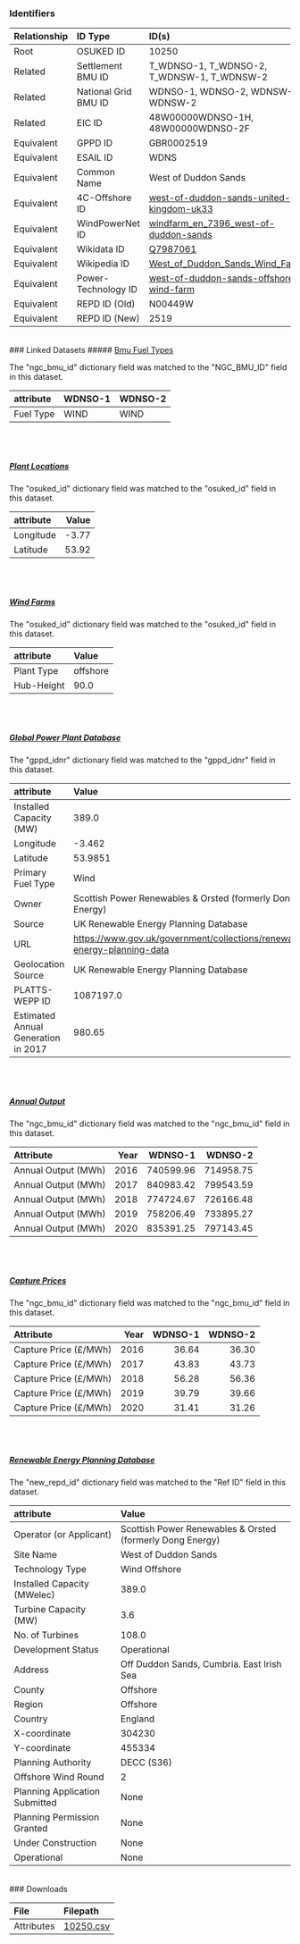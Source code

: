 ### Identifiers

| Relationship   | ID Type              | ID(s)                                                                                                                                         |
|:---------------|:---------------------|:----------------------------------------------------------------------------------------------------------------------------------------------|
| Root           | OSUKED ID            | 10250                                                                                                                                         |
| Related        | Settlement BMU ID    | T_WDNSO-1, T_WDNSO-2, T_WDNSW-1, T_WDNSW-2                                                                                                    |
| Related        | National Grid BMU ID | WDNSO-1, WDNSO-2, WDNSW-1, WDNSW-2                                                                                                            |
| Related        | EIC ID               | 48W00000WDNSO-1H, 48W00000WDNSO-2F                                                                                                            |
| Equivalent     | GPPD ID              | GBR0002519                                                                                                                                    |
| Equivalent     | ESAIL ID             | WDNS                                                                                                                                          |
| Equivalent     | Common Name          | West of Duddon Sands                                                                                                                          |
| Equivalent     | 4C-Offshore ID       | [west-of-duddon-sands-united-kingdom-uk33](https://www.4coffshore.com/windfarms/united-kingdom/west-of-duddon-sands-united-kingdom-uk33.html) |
| Equivalent     | WindPowerNet ID      | [windfarm_en_7396_west-of-duddon-sands](https://www.thewindpower.net/windfarm_en_7396_west-of-duddon-sands.php)                               |
| Equivalent     | Wikidata ID          | [Q7987061](https://www.wikidata.org/wiki/Q7987061)                                                                                            |
| Equivalent     | Wikipedia ID         | [West_of_Duddon_Sands_Wind_Farm](https://en.wikipedia.org/wiki/West_of_Duddon_Sands_Wind_Farm)                                                |
| Equivalent     | Power-Technology ID  | [west-of-duddon-sands-offshore-wind-farm](https://www.power-technology.com/projects/west-of-duddon-sands-offshore-wind-farm)                  |
| Equivalent     | REPD ID (Old)        | N00449W                                                                                                                                       |
| Equivalent     | REPD ID (New)        | 2519                                                                                                                                          |

<br>
### Linked Datasets
##### <a href="https://raw.githubusercontent.com/OSUKED/Dictionary-Datasets/main/datasets/bmu-fuel-types/datapackage.json">Bmu Fuel Types</a>



The "ngc_bmu_id" dictionary field was matched to the "NGC_BMU_ID" field in this dataset.

| attribute   | WDNSO-1   | WDNSO-2   |
|:------------|:----------|:----------|
| Fuel Type   | WIND      | WIND      |

<br><br>
##### <a href="https://raw.githubusercontent.com/OSUKED/Dictionary-Datasets/main/datasets/plant-locations/datapackage.json">Plant Locations</a>



The "osuked_id" dictionary field was matched to the "osuked_id" field in this dataset.

| attribute   |   Value |
|:------------|--------:|
| Longitude   |   -3.77 |
| Latitude    |   53.92 |

<br><br>
##### <a href="https://raw.githubusercontent.com/OSUKED/Dictionary-Datasets/main/datasets/wind-farms/datapackage.json">Wind Farms</a>



The "osuked_id" dictionary field was matched to the "osuked_id" field in this dataset.

| attribute   | Value    |
|:------------|:---------|
| Plant Type  | offshore |
| Hub-Height  | 90.0     |

<br><br>
##### <a href="https://raw.githubusercontent.com/OSUKED/Dictionary-Datasets/main/datasets/global-power-plant-database/datapackage.json">Global Power Plant Database</a>



The "gppd_idnr" dictionary field was matched to the "gppd_idnr" field in this dataset.

| attribute                           | Value                                                                    |
|:------------------------------------|:-------------------------------------------------------------------------|
| Installed Capacity (MW)             | 389.0                                                                    |
| Longitude                           | -3.462                                                                   |
| Latitude                            | 53.9851                                                                  |
| Primary Fuel Type                   | Wind                                                                     |
| Owner                               | Scottish Power Renewables & Orsted (formerly Dong Energy)                |
| Source                              | UK Renewable Energy Planning Database                                    |
| URL                                 | https://www.gov.uk/government/collections/renewable-energy-planning-data |
| Geolocation Source                  | UK Renewable Energy Planning Database                                    |
| PLATTS-WEPP ID                      | 1087197.0                                                                |
| Estimated Annual Generation in 2017 | 980.65                                                                   |

<br><br>
##### <a href="https://raw.githubusercontent.com/OSUKED/Dictionary-Datasets/main/datasets/annual-output/datapackage.json">Annual Output</a>



The "ngc_bmu_id" dictionary field was matched to the "ngc_bmu_id" field in this dataset.

| Attribute           |   Year |   WDNSO-1 |   WDNSO-2 |
|:--------------------|-------:|----------:|----------:|
| Annual Output (MWh) |   2016 | 740599.96 | 714958.75 |
| Annual Output (MWh) |   2017 | 840983.42 | 799543.59 |
| Annual Output (MWh) |   2018 | 774724.67 | 726166.48 |
| Annual Output (MWh) |   2019 | 758206.49 | 733895.27 |
| Annual Output (MWh) |   2020 | 835391.25 | 797143.45 |

<br><br>
##### <a href="https://raw.githubusercontent.com/OSUKED/Dictionary-Datasets/main/datasets/capture-prices/datapackage.json">Capture Prices</a>



The "ngc_bmu_id" dictionary field was matched to the "ngc_bmu_id" field in this dataset.

| Attribute             |   Year |   WDNSO-1 |   WDNSO-2 |
|:----------------------|-------:|----------:|----------:|
| Capture Price (£/MWh) |   2016 |     36.64 |     36.30 |
| Capture Price (£/MWh) |   2017 |     43.83 |     43.73 |
| Capture Price (£/MWh) |   2018 |     56.28 |     56.36 |
| Capture Price (£/MWh) |   2019 |     39.79 |     39.66 |
| Capture Price (£/MWh) |   2020 |     31.41 |     31.26 |

<br><br>
##### <a href="https://raw.githubusercontent.com/OSUKED/Dictionary-Datasets/main/datasets/renewable-energy-planning-database/datapackage.json">Renewable Energy Planning Database</a>



The "new_repd_id" dictionary field was matched to the "Ref ID" field in this dataset.

| attribute                      | Value                                                     |
|:-------------------------------|:----------------------------------------------------------|
| Operator (or Applicant)        | Scottish Power Renewables & Orsted (formerly Dong Energy) |
| Site Name                      | West of Duddon Sands                                      |
| Technology Type                | Wind Offshore                                             |
| Installed Capacity (MWelec)    | 389.0                                                     |
| Turbine Capacity (MW)          | 3.6                                                       |
| No. of Turbines                | 108.0                                                     |
| Development Status             | Operational                                               |
| Address                        | Off Duddon Sands, Cumbria. East Irish Sea                 |
| County                         | Offshore                                                  |
| Region                         | Offshore                                                  |
| Country                        | England                                                   |
| X-coordinate                   | 304230                                                    |
| Y-coordinate                   | 455334                                                    |
| Planning Authority             | DECC (S36)                                                |
| Offshore Wind Round            | 2                                                         |
| Planning Application Submitted | None                                                      |
| Planning Permission Granted    | None                                                      |
| Under Construction             | None                                                      |
| Operational                    | None                                                      |


<br>
### Downloads


| File       | Filepath                                                                              |
|:-----------|:--------------------------------------------------------------------------------------|
| Attributes | [10250.csv](https://osuked.github.io/Power-Station-Dictionary/object_attrs/10250.csv) |
